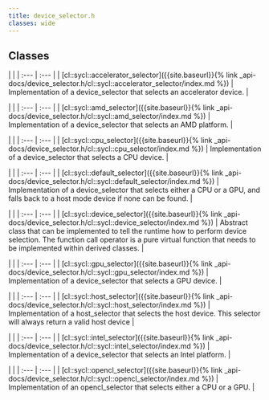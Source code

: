 ```yaml
---
title: device_selector.h
classes: wide
---
```

## Classes

   |   |
| :--- | :--- |
| [cl::sycl::accelerator_selector]({{site.baseurl}}{% link _api-docs/device_selector.h/cl::sycl::accelerator_selector/index.md %}) | Implementation of a device_selector that selects an accelerator device.  |


   |   |
| :--- | :--- |
| [cl::sycl::amd_selector]({{site.baseurl}}{% link _api-docs/device_selector.h/cl::sycl::amd_selector/index.md %}) | Implementation of a device_selector that selects an AMD platform.  |


   |   |
| :--- | :--- |
| [cl::sycl::cpu_selector]({{site.baseurl}}{% link _api-docs/device_selector.h/cl::sycl::cpu_selector/index.md %}) | Implementation of a device_selector that selects a CPU device.  |


   |   |
| :--- | :--- |
| [cl::sycl::default_selector]({{site.baseurl}}{% link _api-docs/device_selector.h/cl::sycl::default_selector/index.md %}) | Implementation of a device_selector that selects either a CPU or a GPU, and falls back to a host mode device if none can be found.  |


   |   |
| :--- | :--- |
| [cl::sycl::device_selector]({{site.baseurl}}{% link _api-docs/device_selector.h/cl::sycl::device_selector/index.md %}) | Abstract class that can be implemented to tell the runtime how to perform device selection. The function call operator is a pure virtual function that needs to be implemented within derived classes.  |


   |   |
| :--- | :--- |
| [cl::sycl::gpu_selector]({{site.baseurl}}{% link _api-docs/device_selector.h/cl::sycl::gpu_selector/index.md %}) | Implementation of a device_selector that selects a GPU device.  |


   |   |
| :--- | :--- |
| [cl::sycl::host_selector]({{site.baseurl}}{% link _api-docs/device_selector.h/cl::sycl::host_selector/index.md %}) | Implementation of a host_selector that selects the host device. This selector will always return a valid host device  |


   |   |
| :--- | :--- |
| [cl::sycl::intel_selector]({{site.baseurl}}{% link _api-docs/device_selector.h/cl::sycl::intel_selector/index.md %}) | Implementation of a device_selector that selects an Intel platform.  |


   |   |
| :--- | :--- |
| [cl::sycl::opencl_selector]({{site.baseurl}}{% link _api-docs/device_selector.h/cl::sycl::opencl_selector/index.md %}) | Implementation of an opencl_selector that selects either a CPU or a GPU.  |

